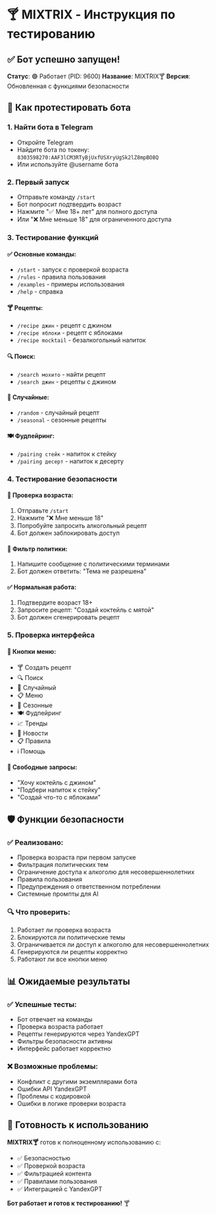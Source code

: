 # 🍸 MIXTRIX - Инструкция по тестированию

## ✅ Бот успешно запущен!

**Статус**: 🟢 Работает (PID: 9600)
**Название**: MIXTRIX🍸
**Версия**: Обновленная с функциями безопасности

## 🧪 Как протестировать бота

### 1. Найти бота в Telegram
- Откройте Telegram
- Найдите бота по токену: `8303598270:AAF3lCM3RTyBjUxfUSXryUgSk2lZ8mpBO8Q`
- Или используйте @username бота

### 2. Первый запуск
- Отправьте команду `/start`
- Бот попросит подтвердить возраст
- Нажмите "✅ Мне 18+ лет" для полного доступа
- Или "❌ Мне меньше 18" для ограниченного доступа

### 3. Тестирование функций

#### ✅ Основные команды:
- `/start` - запуск с проверкой возраста
- `/rules` - правила пользования
- `/examples` - примеры использования
- `/help` - справка

#### 🍸 Рецепты:
- `/recipe джин` - рецепт с джином
- `/recipe яблоки` - рецепт с яблоками
- `/recipe mocktail` - безалкогольный напиток

#### 🔍 Поиск:
- `/search мохито` - найти рецепт
- `/search джин` - рецепты с джином

#### 🎲 Случайные:
- `/random` - случайный рецепт
- `/seasonal` - сезонные рецепты

#### 🍽️ Фудпейринг:
- `/pairing стейк` - напиток к стейку
- `/pairing десерт` - напиток к десерту

### 4. Тестирование безопасности

#### 🔞 Проверка возраста:
1. Отправьте `/start`
2. Нажмите "❌ Мне меньше 18"
3. Попробуйте запросить алкогольный рецепт
4. Бот должен заблокировать доступ

#### 🚫 Фильтр политики:
1. Напишите сообщение с политическими терминами
2. Бот должен ответить: "Тема не разрешена"

#### ✅ Нормальная работа:
1. Подтвердите возраст 18+
2. Запросите рецепт: "Создай коктейль с мятой"
3. Бот должен сгенерировать рецепт

### 5. Проверка интерфейса

#### 📱 Кнопки меню:
- 🍸 Создать рецепт
- 🔍 Поиск
- 🎲 Случайный
- 📋 Меню
- 🍂 Сезонные
- 🍽️ Фудпейринг
- 📈 Тренды
- 📰 Новости
- 📋 Правила
- ℹ️ Помощь

#### 💬 Свободные запросы:
- "Хочу коктейль с джином"
- "Подбери напиток к стейку"
- "Создай что-то с яблоками"

## 🛡️ Функции безопасности

### ✅ Реализовано:
- Проверка возраста при первом запуске
- Фильтрация политических тем
- Ограничение доступа к алкоголю для несовершеннолетних
- Правила пользования
- Предупреждения о ответственном потреблении
- Системные промпты для AI

### 🔍 Что проверить:
1. Работает ли проверка возраста
2. Блокируются ли политические темы
3. Ограничивается ли доступ к алкоголю для несовершеннолетних
4. Генерируются ли рецепты корректно
5. Работают ли все кнопки меню

## 📊 Ожидаемые результаты

### ✅ Успешные тесты:
- Бот отвечает на команды
- Проверка возраста работает
- Рецепты генерируются через YandexGPT
- Фильтры безопасности активны
- Интерфейс работает корректно

### ❌ Возможные проблемы:
- Конфликт с другими экземплярами бота
- Ошибки API YandexGPT
- Проблемы с кодировкой
- Ошибки в логике проверки возраста

## 🚀 Готовность к использованию

**MIXTRIX🍸** готов к полноценному использованию с:
- ✅ Безопасностью
- ✅ Проверкой возраста
- ✅ Фильтрацией контента
- ✅ Правилами пользования
- ✅ Интеграцией с YandexGPT

**Бот работает и готов к тестированию!** 🍸

